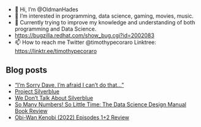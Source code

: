 - 👋 Hi, I’m @OldmanHades
- 👀 I’m interested in programming, data science, gaming, movies, music.
- 🌱 Currently trying to improve my knowledge and understanding of both programming and Data Science.
- https://bugzilla.redhat.com/show_bug.cgi?id=2002083
- 📫 How to reach me Twitter @timothypecoraro
Linktree: https://linktr.ee/timothypecoraro

## Blog posts
<!-- BLOG-POST-LIST:START -->
- [“I’m Sorry Dave, I’m afraid I can’t do that…”](https://medium.com/@timothypecoraro/im-sorry-dave-i-m-afraid-i-can-t-do-that-cce1be0c081e?source=rss-5097f5c9b801------2)
- [Project Silverblue](https://medium.com/@timothypecoraro/project-silverblue-10745e6c64e7?source=rss-5097f5c9b801------2)
- [We Don’t Talk About Silverblue](https://medium.com/@timothypecoraro/we-dont-talk-about-silverblue-151325214533?source=rss-5097f5c9b801------2)
- [So Many Numbers! So Little Time: The Data Science Design Manual Book Review](https://medium.com/@timothypecoraro/so-many-numbers-so-little-time-the-data-science-design-manual-book-review-fb63f37f3ff3?source=rss-5097f5c9b801------2)
- [Obi-Wan Kenobi &lpar;2022&rpar; Episodes 1+2 Review](https://medium.com/@timothypecoraro/obi-wan-kenobi-2022-episodes-1-2-review-40541cfcad2d?source=rss-5097f5c9b801------2)
<!-- BLOG-POST-LIST:END -->
